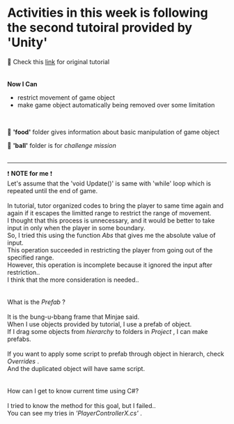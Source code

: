 # Activities in this week is following the second tutoiral provided by 'Unity'
🙌 Check this [link](https://learn.unity.com/project/unit-2-basic-gameplay?uv=2019.4&courseId=5cf96c41edbc2a2ca6e8810f) for original tutorial   
<br>
<br>
**Now I Can**<br>
- restrict movement of game object<br>
- make game object automatically being removed over some limitation<br>
<br>

📂 **'food'** folder gives information about basic manipulation of game object<br>

📂 **'ball'** folder is for _challenge mission_ <br>
<br>


- - -

❗ **NOTE for me** ❗<br>
Let's assume that the 'void Update()' is same with 'while' loop which is repeated until the end of game.<br>
<br>
In tutorial, tutor organized codes to bring the player to same time again and again if it escapes the limitted range to restrict the range of movement.<br>
I thought that this process is unnecessary, and it would be better to take input in only when the player in some boundary.<br>
So, I tried this using the function _Abs_ that gives me the absolute value of input.<br>
This operation succeeded in restricting the player from going out of the specified range.<br>
However, this operation is incomplete because it ignored the input after restriction..<br>
I think that the more consideration is needed..<br>
<br>
<br>
What is the _Prefab_ ?<br>
<br>
It is the bung-u-bbang frame that Minjae said.<br>
When I use objects provided by tutorial, I use a prefab of object.<br>
If I drag some objects from _hierarchy_ to folders in _Project_ , I can make prefabs.<br>
<br>
If you want to apply some script to prefab through object in hierarch, check _Overrides_ .<br>
And the duplicated object will have same script.<br>
<br>
<br>
How can I get to know current time using C#?<br>
<br>
I tried to know the method for this goal, but I failed..<br>
You can see my tries in _'PlayerControllerX.cs'_ .
